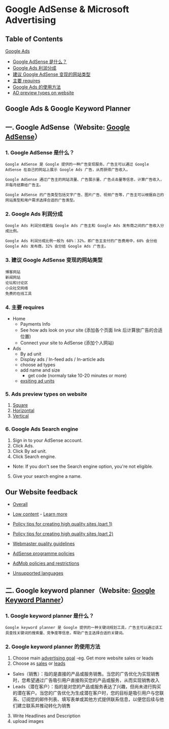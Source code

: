 # Google AdSense & Microsoft Advertising

## Table of Contents

[Google Ads](#Google-Ads)

- [Google AdSense 是什么？](#Google-Ads-是什么？)
- [Google Ads 利润分成](#Google-Ads-利润分成)
- [建议 Google AdSense 变现的网站类型](#建议-Google-AdSense-变现的网站类型)
- [主要 requires](#主要requires)
- [Google Ads 的使用方法](#Google-Ads-的使用方法)
- [AD preview types on website](#AD-preview-types-on-website)

## Google Ads & Google Keyword Planner

## 一. Google AdSense（Website: [Google AdSense](https://adsense.google.com/start/)）

### 1. Google AdSense 是什么？

    Google AdSense 是 Google 提供的一种广告变现服务，广告主可以通过 Google AdSense 在自己的网站上展示 Google Ads 广告，从而获得广告收入。

    Google AdSense 通过广告主的网站流量、广告展示量、广告点击量等信息，计算广告收入，并每月结算给广告主。

    Google AdSense 的广告类型包括文字广告、图片广告、视频广告等，广告主可以根据自己的网站类型和用户需求选择合适的广告类型。

### 2. Google Ads 利润分成

    Google Ads 利润分成是指 Google Ads 广告主和 Google Ads 发布商之间的广告收入分成比例。

    Google Ads 利润分成比例一般为 68%：32%，即广告主支付的广告费用中，68% 会分给 Google Ads 发布商，32% 会分给 Google Ads 广告主。

### 3. 建议 Google AdSense 变现的网站类型

    博客网站
    新闻网站
    论坛和讨论区
    小众社交网络
    免费的在线工具

### 4. 主要 requires

- Home
  - Payments Info
  - See how ads look on your site (添加各个页面 link 后计算放广告的合适位置)
  - Connect your site to AdSense (添加个人网站)
- Ads
  - By ad unit
  - Display ads / In-feed ads / In-article ads
  - choose ad types
  - add name and size
    - get code (normaly take 10-20 minutes or more)
  - [exsiting ad units](./google-ad-img/existing-ad-unit.png)

### 5. Ads preview types on website

1. [Square](./google-ad-img/Screenshot%202024-03-24%20at%203.51.17 pm.png)
2. [Horizontal](./google-ad-img/Screenshot%202024-03-24%20at%203.51.17 pm.png)
3. [Vertical](./google-ad-img/Screenshot%202024-03-24%20at%203.51.17 pm.png)

### 6. Google Ads Search engine

1. Sign in to your AdSense account.
2. Click Ads.
3. Click By ad unit.
4. Click Search engine.

- Note: If you don't see the Search engine option, you're not eligible.

5. Give your search engine a name.

## Our Website feedback

- [Overall](./google-ad-img/review.png)

- [Low content](https://support.google.com/publisherpolicies/table/10563033?sjid=15764063180604212754-AP) - [Learn more](https://support.google.com/publisherpolicies/answer/11112688)
- [Policy tips for creating high quality sites (part 1)](https://adsense.googleblog.com/2012/04/tips-for-creating-high-quality-sites.html)
- [Policy tips for creating high quality sites (part 2)](https://adsense.googleblog.com/2012/09/tips-for-creating-high-quality-sites.html)
- [Webmaster quality guidelines](https://developers.google.com/search/docs/essentials)
- [AdSense programme policies](https://support.google.com/adsense/answer/48182?utm_source=crs&utm_medium=email&utm_campaign=notification)
- [AdMob policies and restrictions](https://support.google.com/admob/answer/6128543)
- [Unsupported languages](https://support.google.com/publisherpolicies/answer/10436912)

## 二. Google keyword planner（Website: [Google Keyword Planner](https://ads.google.com/home/tools/keyword-planner/)）

### 1. Google keyword planner 是什么？

    Google keyword planner 是 Google 提供的一种关键词规划工具，广告主可以通过该工具查找关键词的搜索量、竞争度等信息，帮助广告主选择合适的关键词。

### 2. Google keyword planner 的使用方法

1. Choose main [advertising goal](./keword-planner-img/advertising-goal.png)
   -eg. Get more website sales or leads
2. Choose as [sales](./keword-planner-img/sales.png) or [leads](./keword-planner-img/leads.png)

- Sales（销售）：指的是直接的产品或服务销售。当您的广告优化为实现销售时，您希望通过广告吸引用户直接购买您的产品或服务，从而实现销售收入
- Leads（潜在客户）：指的是对您的产品或服务表达了兴趣，但尚未进行购买的潜在客户。当您的广告优化为生成潜在客户时，您的目标是吸引用户与您联系、订阅您的邮件列表、填写表单或其他方式提供联系信息，以便您后续与他们建立联系并推动转化为销售

3. Write Headlines and Description
4. upload images
